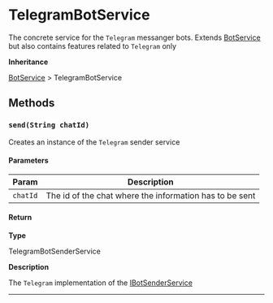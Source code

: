 # TelegramBotService

The concrete service for the `Telegram` messanger bots. Extends [BotService](/types/Classes/BotService.md) but also contains features related to `Telegram` only

**Inheritance**

[BotService](/types/Classes/BotService.md)
&gt;
TelegramBotService

## Methods

### `send(String chatId)`

Creates an instance of the `Telegram` sender service

#### Parameters

| Param    | Description                                             |
| -------- | ------------------------------------------------------- |
| `chatId` | The id of the chat where the information has to be sent |

#### Return

**Type**

TelegramBotSenderService

**Description**

The `Telegram` implementation of the [IBotSenderService](/types/Interfaces/IBotSenderService.md)

---
